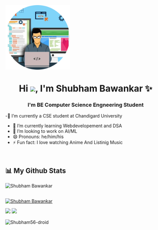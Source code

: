 <a href="https://github.com/Shubham56-droid"><img width="40%" height="auto" src="https://raw.githubusercontent.com/Shubham56-droid/Shubham56-droid/main/images/7-New-programming-languages-for-developers-to-learn-in-2020-modified.png" height="175px"/></a>

<h1 align="center">Hi <img src="https://raw.githubusercontent.com/MartinHeinz/MartinHeinz/master/wave.gif" width="30px">, I'm Shubham Bawankar ✨</h1>
<h3 align="center">I'm BE Computer Science Engneering Student</h3>

-🔭 I’m currently a CSE student at Chandigard University<br/>
- 🌱 I’m currently learning Webdevelopement and DSA<br/>
- 👯 I’m looking to work on AI/ML<br/>
- 😄 Pronouns: he/him/his<br/>
- ⚡ Fun fact: I love watching Anime And Listinig Music<br/>
<br/>

## 📊 My Github Stats

<p align="left"> <img src="https://komarev.com/ghpvc/?username=Shubham56-droid&label=Profile%20views&color=0e75b6&style=flat" alt="Shubham Bawankar" /> </p>
<p align="left"> <br><a href="https://github.com/ryo-ma/github-profile-trophy"><img src="https://github-profile-trophy.vercel.app/?username=Shubham56-droid" alt="Shubham Bawankar" /></br></a> </p>
<img src= "https://github-readme-stats.vercel.app/api?username=Shubham56-droid&&show_icons=true&title_color=ffffff&icon_color=bb2acf&text_color=daf7dc&bg_color=151515">
<img src="https://github-readme-stats.vercel.app/api/top-langs/?username=Shubham56-droid&layout=compact">
<p><img align="center" src="https://github-readme-streak-stats.herokuapp.com/?user=Shubham56-droid&" alt="Shubham56-droid" /></p>

<!--
**Shubham56-droid/Shubham56-droid** is a ✨ _special_ ✨ repository because its `README.md` (this file) appears on your GitHub profile.

Here are some ideas to get you started:

- 🔭 I’m currently working on ...
- 🌱 I’m currently learning ...
- 👯 I’m looking to collaborate on ...
- 🤔 I’m looking for help with ...
- 💬 Ask me about ...
- 📫 How to reach me: ...
- 😄 Pronouns: ...
- ⚡ Fun fact: ...
-->
